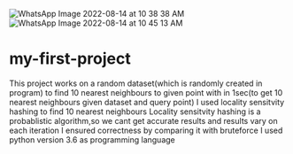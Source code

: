 ![WhatsApp Image 2022-08-14 at 10 38 38 AM](https://user-images.githubusercontent.com/111186961/184523612-fc99ce3e-1b86-44ac-aea0-6cd3deb5546c.jpeg)
![WhatsApp Image 2022-08-14 at 10 45 13 AM](https://user-images.githubusercontent.com/111186961/184523613-5e172dc5-c823-49e0-bc9e-231929742b26.jpeg)
# my-first-project
This project works on a random dataset(which is randomly created in program) to find 10 nearest  neighbours to given point with in 1sec(to get 10 nearest neighbours given dataset and query point)
I used locality sensitvity hashing to find 10 nearest neighbours
Locality sensitvity hashing is a probablistic algorithm,so we cant get accurate results and results vary on each iteration
I ensured correctness by comparing it with bruteforce
I used python  version 3.6 as programming language
